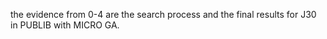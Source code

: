 the evidence from 0-4 are the search process and the final results for J30 in PUBLIB with MICRO GA.
